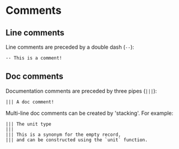# Comments

## Line comments

Line comments are preceded by a double dash (`--`):

```pikelet
-- This is a comment!
```

## Doc comments

Documentation comments are preceded by three pipes (`|||`):

```pikelet
||| A doc comment!
```

Multi-line doc comments can be created by 'stacking'. For example:

```pikelet
||| The unit type
|||
||| This is a synonym for the empty record,
||| and can be constructed using the `unit` function.
```
